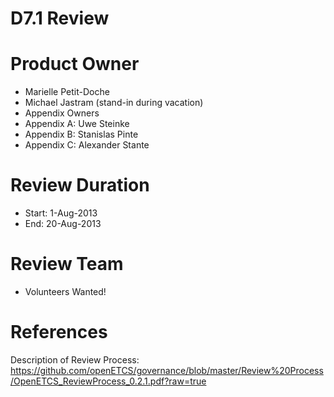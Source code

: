D7.1 Review
====

Product Owner
===
* Marielle Petit-Doche
* Michael Jastram (stand-in during vacation)
* Appendix Owners
 * Appendix A: Uwe Steinke
 * Appendix B: Stanislas Pinte
 * Appendix C: Alexander Stante

Review Duration
===
* Start: 1-Aug-2013
* End: 20-Aug-2013

Review Team
===
* Volunteers Wanted!

References
==

Description of Review Process: https://github.com/openETCS/governance/blob/master/Review%20Process/OpenETCS_ReviewProcess_0.2.1.pdf?raw=true
